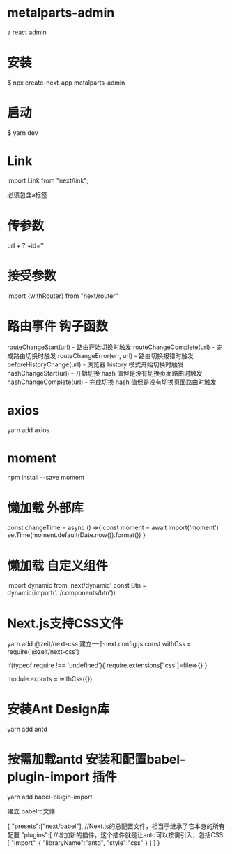 <!--
 * @Description: 
 * @Author: Xuannan
 * @Date: 2019-11-30 09:26:54
 * @LastEditTime: 2019-11-30 19:36:38
 * @LastEditors: Xuannan
 -->
# metalparts-admin
a react admin
# 安装
$ npx create-next-app metalparts-admin
# 启动
$ yarn dev

# Link
import Link from "next/link";
<Link href='/'><a>必须包含a标签</a></Link> 

# 传参数
url + ? +id=''

# 接受参数
import {withRouter} from "next/router"

# 路由事件 钩子函数
routeChangeStart(url) - 路由开始切换时触发
routeChangeComplete(url) - 完成路由切换时触发
routeChangeError(err, url) - 路由切换报错时触发
beforeHistoryChange(url) - 浏览器 history 模式开始切换时触发
hashChangeStart(url) - 开始切换 hash 值但是没有切换页面路由时触发
hashChangeComplete(url) - 完成切换 hash 值但是没有切换页面路由时触发

# axios
yarn add axios
# moment
npm install --save moment

# 懒加载 外部库
const changeTime = async () =>{
        const moment = await import('moment')
        setTime(moment.default(Date.now()).format())
    }

# 懒加载 自定义组件
import dynamic from 'next/dynamic'
const Btn = dynamic(import('../components/btn'))


# Next.js支持CSS文件
yarn add @zeit/next-css
建立一个next.config.js
const withCss = require('@zeit/next-css')

if(typeof require !== 'undefined'){
    require.extensions['.css']=file=>{}
}

module.exports = withCss({})


# 安装Ant Design库
yarn add antd


# 按需加载antd 安装和配置babel-plugin-import 插件
yarn add babel-plugin-import

建立.babelrc文件

{
    "presets":["next/babel"],  //Next.js的总配置文件，相当于继承了它本身的所有配置
    "plugins":[     //增加新的插件，这个插件就是让antd可以按需引入，包括CSS
        [
            "import",
            {
                "libraryName":"antd",
                "style":"css"
            }
        ]
    ]
}